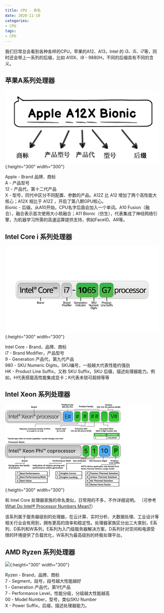 ```yaml
---
title: CPU - 命名
date: 2020-11-10
categories:
- CPU
tags:
- CPU
---
```


我们日常总会看到各种各样的CPU，苹果的A12、A13，Intel 的 i3、i5、i7等，同时还会带上一系列的后缀，比如 A10X、i9 - 9880H，不同的后缀具有不同的含义。

## 苹果A系列处理器

![](https://raw.githubusercontent.com/Taaang/blog/master/assets/images/post_imgs/cpu/0/apple_a.png){:height="300" width="300"}

Apple - Brand 品牌、商标  
A - 产品型号  
12 - 产品代，第十二代产品  
X - 型号，同代中区分不同配置、参数的产品。A12Z 比 A12 增加了两个高性能大核心；A12X 相比于 A12Z ，开启了第八颗GPU核心。  
Bionic - 后缀。从A10开始，CPU名字后面会加入一个单词。A10 Fusion（融合），融合表示首次使用大小核融合；A11 Bionic（仿生），代表集成了神经网络引擎，为机器学习所需的高速运算提供支持，例如FaceID、AR等。  

## Intel Core i 系列处理器  

![](https://raw.githubusercontent.com/Taaang/blog/master/assets/images/post_imgs/cpu/0/intel_core.png){:height="300" width="300"}

Intel Core - Brand，品牌、商标  
i7 - Brand Modifier，产品型号  
9 - Generation 产品代，第九代产品  
980 - SKU Numeric Digits，SKU编号，一般越大代表性能约强劲  
HK - Product Line Suffix，又称 SKU Suffix，SKU 后缀，描述处理器能力。例如，H代表搭载高性能集成显卡；K代表未锁可超频等等  

## Intel Xeon 系列处理器

![](https://raw.githubusercontent.com/Taaang/blog/master/assets/images/post_imgs/cpu/0/intel_xeon.png){:height="300" width="300"}

和 Intel Core 处理器家族的命名类似，日常用的不多，不作详细说明。
（可参考[What Do Intel® Processor Numbers Mean?](https://www.intel.cn/content/www/cn/zh/processors/processor-numbers-data-center.html)）

该系列属于服务器级别的处理器，在云计算、实时分析、大数据处理、工业设计等相关行业会有用到，拥有更高的效率和稳定性。处理器家族区分出三大类别，E系列、D系列和W系列，E系列为入门级服务器解决方案，D系列针对空间和电源受限的环境提供了负载优化，W系列为最高级别的终极处理平台。

## AMD Ryzen 系列处理器

![](https://raw.githubusercontent.com/Taaang/blog/master/assets/images/post_imgs/cpu/0/amd_ryzen.png){:height="300" width="300"}

Ryzen  - Brand，品牌、商标  
7 - Segment，段号，段号越大性能越好  
1 - Generation 产品代，第1代产品  
7 - Performance Level，性能分级，分级越大性能越高  
00 - Model Number，型号，类似SKU Number  
X - Power Suffix，后缀，描述处理器能力。  
